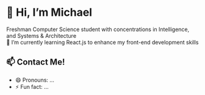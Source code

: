 # 👋 Hi, I’m Michael
Freshman Computer Science student with concentrations in Intelligence, and Systems & Architecture <br/>
🌱 I’m currently learning React.js to enhance my front-end development skills  <br/>
## 📫 Contact Me!
- 😄 Pronouns: ...
- ⚡ Fun fact: ...

<!---
mikeiioo/mikeiioo is a ✨ special ✨ repository because its `README.md` (this file) appears on your GitHub profile.
You can click the Preview link to take a look at your changes.
--->
